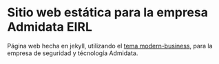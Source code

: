 # Sitio web estática para la empresa Admidata EIRL

Página web hecha en jekyll, utilizando el [tema modern-business](https://github.com/egeis/jekyll-modern-business), para
la empresa de seguridad y técnología Admidata.
